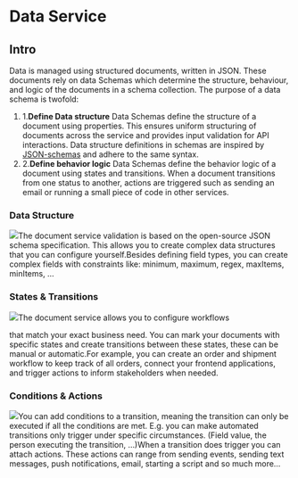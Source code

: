 # Data Service

## **Intro** <a href="#intro" id="intro"></a>

Data is managed using structured documents, written in JSON. These documents rely on data Schemas which determine the structure, behaviour, and logic of the documents in a schema collection. The purpose of a data schema is twofold:

1. 1.**Define Data structure** Data Schemas define the structure of a document using properties. This ensures uniform structuring of documents across the service and provides input validation for API interactions. Data structure definitions in schemas are inspired by [JSON-schemas](http://json-schema.org) and adhere to the same syntax.
2. 2.**Define behavior logic** Data Schemas define the behavior logic of a document using states and transitions. When a document transitions from one status to another, actions are triggered such as sending an email or running a small piece of code in other services.

### Data Structure <a href="#data-structure" id="data-structure"></a>

![](https://3871568336-files.gitbook.io/\~/files/v0/b/gitbook-x-prod.appspot.com/o/spaces%2FdvL2SAPQmpnpHBxsorAZ%2Fuploads%2Fdf523LcZVPhOVyriIsPL%2Fimage.png?alt=media\&token=d0d640f2-1fd5-4150-baff-33774a1190ba)The document service validation is based on the open-source JSON schema specification. This allows you to create complex data structures that you can configure yourself.Besides defining field types, you can create complex fields with constraints like: minimum, maximum, regex, maxItems, minItems, …

### States & Transitions <a href="#states-and-transitions" id="states-and-transitions"></a>

![](https://3871568336-files.gitbook.io/\~/files/v0/b/gitbook-x-prod.appspot.com/o/spaces%2FdvL2SAPQmpnpHBxsorAZ%2Fuploads%2Fnzx1DBHo2e7VJusnLHIZ%2Fimage.png?alt=media\&token=597931f6-6c43-4c4d-8add-442905609e50)The document service allows you to configure workflows&#x20;

that match your exact business need. You can mark your documents with specific states and create transitions between these states, these can be manual or automatic.For example, you can create an order and shipment workflow to keep track of all orders, connect your frontend applications, and trigger actions to inform stakeholders when needed.

### Conditions & Actions <a href="#conditions-and-actions" id="conditions-and-actions"></a>

![](https://3871568336-files.gitbook.io/\~/files/v0/b/gitbook-x-prod.appspot.com/o/spaces%2FdvL2SAPQmpnpHBxsorAZ%2Fuploads%2F227P2oF5rHxMIt4NFGGM%2Fimage.png?alt=media\&token=7998fbc9-1e62-4b96-bf38-3510c223acb1)You can add conditions to a transition, meaning the transition can only be executed if all the conditions are met. E.g. you can make automated transitions only trigger under specific circumstances. (Field value, the person executing the transition, …)When a transition does trigger you can attach actions. These actions can range from sending events, sending text messages, push notifications, email, starting a script and so much more…
